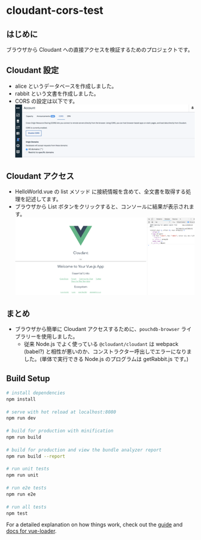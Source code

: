 # cloudant-cors-test

## はじめに
ブラウザから Cloudant への直接アクセスを検証するためのプロジェクトです。

## Cloudant 設定
* alice というデータベースを作成しました。
* rabbit という文書を作成しました。
* CORS の設定は以下です。
![CORS](./docs/cloudant-cors.png)

## Cloudant アクセス
* HelloWorld.vue の list メソッド に接続情報を含めて、全文書を取得する処理を記述してます。
* ブラウザから List ボタンをクリックすると、コンソールに結果が表示されます。
![Result](./docs/result.png)

## まとめ
* ブラウザから簡単に Cloudant アクセスするために、`pouchdb-browser` ライブラリーを使用しました。
  - 従来 Node.js でよく使っている `@cloudant/cloudant` は webpack (babel?) と相性が悪いのか、コンストラクター呼出しでエラーになりました。(単体で実行できる Node.js のプログラムは getRabbit.js です。)

## Build Setup

``` bash
# install dependencies
npm install

# serve with hot reload at localhost:8080
npm run dev

# build for production with minification
npm run build

# build for production and view the bundle analyzer report
npm run build --report

# run unit tests
npm run unit

# run e2e tests
npm run e2e

# run all tests
npm test
```

For a detailed explanation on how things work, check out the [guide](http://vuejs-templates.github.io/webpack/) and [docs for vue-loader](http://vuejs.github.io/vue-loader).
